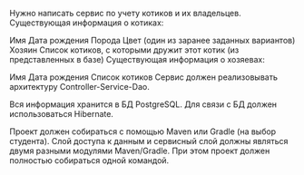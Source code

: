 Нужно написать сервис по учету котиков и их владельцев.
Существующая информация о котиках:

Имя
Дата рождения
Порода
Цвет (один из заранее заданных вариантов)
Хозяин
Список котиков, с которыми дружит этот котик (из представленных в базе)
Существующая информация о хозяевах:

Имя
Дата рождения
Список котиков
Сервис должен реализовывать архитектуру Сontroller-Service-Dao.

Вся информация хранится в БД PostgreSQL. Для связи с БД должен использоваться Hibernate.

Проект должен собираться с помощью Maven или Gradle (на выбор студента). Слой доступа к данным и сервисный слой должны являться двумя разными модулями Maven/Gradle. При этом проект должен полностью собираться одной командой.
